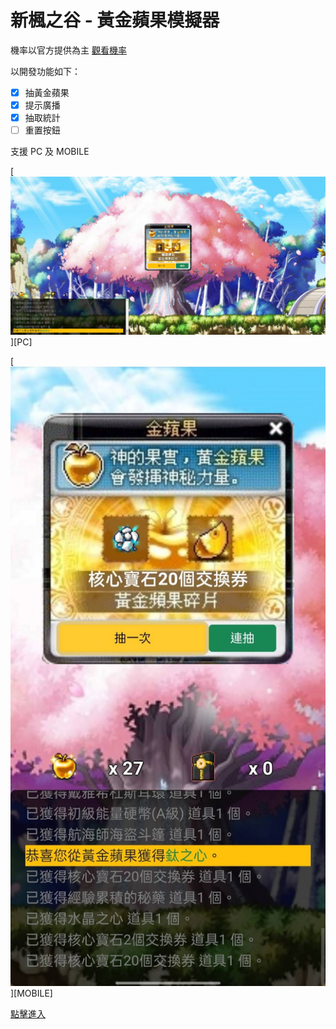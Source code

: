 # 新楓之谷 - 黃金蘋果模擬器

機率以官方提供為主 [觀看機率](https://tw-event.beanfun.com/MapleStory/eventad/EventAD.aspx?EventADID=8369)

以開發功能如下：
- [x] 抽黃金蘋果
- [x] 提示廣播
- [x] 抽取統計
- [ ] 重置按鈕

支援 PC 及 MOBILE

[![](/img/demo01.png "PC")][PC]

[![](/img/demo02.jpg "MOBILE")][MOBILE]

[點擊進入](https://pa013971.github.io/golden-apple/)
